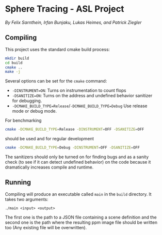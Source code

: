 # Sphere Tracing - ASL Project

*By Felix Sarnthein, Irfan Bunjaku, Lukas Heimes, and Patrick Ziegler*

## Compiling

This project uses the standard cmake build process:

```bash
mkdir build
cd build
cmake ..
make -j
```

Several options can be set for the `cmake` command:

* `-DINSTRUMENT=ON`: Turns on instrumentation to count flops
* `-DSANITIZE=ON`: Turns on the address and undefined behavior sanitizer for debugging.
* `-DCMAKE_BUILD_TYPE=Release`/`-DCMAKE_BUILD_TYPE=Debug` Use release mode or debug mode.

For benchmarking 

```bash
cmake -DCMAKE_BUILD_TYPE=Release -DINSTRUMENT=OFF -DSANITIZE=OFF
```

should be used and for regular development

```bash
cmake -DCMAKE_BUILD_TYPE=Debug -DINSTRUMENT=OFF -DSANITIZE=OFF
```

The sanitizers should only be turned on for finding bugs and as a sanity check
(to see if it can detect undefined behavior) on the code because it
dramatically increases compile and runtime.

## Running

Compiling will produce an executable called `main` in the `build` directory.
It takes two arguments: 

```
./main <input> <output>
```

The first one is the path to a JSON file containing a scene definition and the second one is the path where the resulting ppm image file should be written too (Any existing file will be overwritten).
